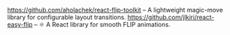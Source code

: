 https://github.com/aholachek/react-flip-toolkit – A lightweight magic-move library for configurable layout transitions.
https://github.com/jlkiri/react-easy-flip – ⚛ A React library for smooth FLIP animations.